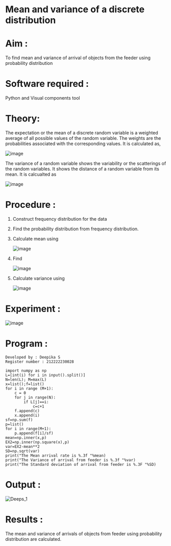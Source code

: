 #  Mean and variance of a discrete  distribution
# Aim : 
To find mean and variance of arrival of objects from the feeder using probability distribution
# Software required :  
Python and Visual components tool
# Theory:
The expectation or the mean of a discrete random variable is a weighted average of all possible
values of the random variable. The weights are the probabilities associated with the corresponding values. 
It is calculated as,

![image](https://user-images.githubusercontent.com/103921593/192938463-e34177f4-f188-48a0-bda2-8f6d1d660ed2.png)

The variance of a random variable shows the variability or the scatterings of the random variables.
It shows the distance of a random variable from its mean. It is calcualted as

![image](https://user-images.githubusercontent.com/103921593/192938695-99fedc01-34d5-4d36-84df-5880e766ed0c.png)

# Procedure :

1. Construct frequency distribution for the data

2. Find the  probability distribution from frequency distribution.

3. Calculate mean using 
   
   ![image](https://user-images.githubusercontent.com/103921593/192940431-03b81777-c54d-4286-b4f4-82dfe7666b4c.png)

4. Find  
   
      ![image](https://user-images.githubusercontent.com/103921593/192940255-2d9dd746-6875-4a6d-877b-6da6cdb96ab1.png)

5.  Calculate variance using 
  
      ![image](https://user-images.githubusercontent.com/103921593/192942852-913550a9-fabe-4a55-b956-0487b18bbd97.png)


# Experiment :

![image](https://user-images.githubusercontent.com/103921593/229993174-5b67e57e-3e01-4ac4-9f83-410a932b22bf.png)

# Program :
```
Developed by : Deepika S
Register number : 212222230028
```
```
import numpy as np
L=[int(i) for i in input().split()]
N=len(L); M=max(L) 
x=list();f=list()
for i in range (M+1):
    c = 0
    for j in range(N):
        if L[j]==i:
            c=c+1
    f.append(c)
    x.append(i)
sf=np.sum(f)
p=list()
for i in range(M+1):
    p.append(f[i]/sf) 
mean=np.inner(x,p)
EX2=np.inner(np.square(x),p)
var=EX2-mean**2 
SD=np.sqrt(var)
print("The Mean arrival rate is %.3f "%mean)
print("The Variance of arrival from feeder is %.3f "%var) 
print("The Standard deviation of arrival from feeder is %.3F "%SD)
```
# Output : 
![Deeps_1](https://github.com/deepikasrinivasans/Mean-and-Variance/assets/119393935/f7397efe-10e7-4d22-8860-aab1c56eff90)

# Results :
The mean and variance of arrivals of objects from feeder using probability distribution are calculated.
